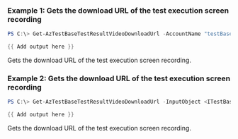 ### Example 1: Gets the download URL of the test execution screen recording
```powershell
PS C:\> Get-AzTestBaseTestResultVideoDownloadUrl -AccountName "testBaseAccount_kaifa" -PackageName "package2_kaifa-1.0" -ResourceGroupName "testbase_rg" -TestResultName "TestResult-eb31eaf8-cfa7-4595-a96a-05c38c3db51f"

{{ Add output here }}
```

Gets the download URL of the test execution screen recording.

### Example 2: Gets the download URL of the test execution screen recording
```powershell
PS C:\> Get-AzTestBaseTestResultVideoDownloadUrl -InputObject <ITestBaseIdentity>

{{ Add output here }}
```

Gets the download URL of the test execution screen recording.

